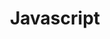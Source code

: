 ---
layout: layouts/home.njk
title: Javascript
templateClass: tmpl-home
eleventyNavigation:
  key: Javascript
  order: 3
  parentType: dummy
---